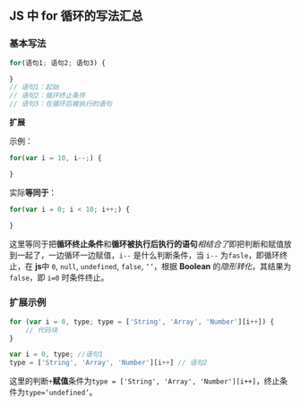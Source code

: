 ## JS 中 for 循环的写法汇总

### 基本写法

```js
for(语句1; 语句2; 语句3) {

}
// 语句1：起始
// 语句2：循环终止条件
// 语句3：在循环后被执行的语句
```

**扩展**

示例：
```js
for(var i = 10, i--;) {

}
```

实际**等同于**：

```js
for(var i = 0; i < 10; i++;) {

}
```
这里等同于把**循环终止条件**和**循环被执行后执行的语句***相结合了*即把判断和赋值放到一起了，一边循环一边赋值，`i--` 是什么判断条件，当 `i--` 为`fasle`，即循环终止，在 **js**中 `0`, `null`, `undefined`, `false`, `‘’`，根据 **Boolean** 的*隐形转化*，其结果为`false`，即 `i=0` 时条件终止。


### 扩展示例

```js
for (var i = 0, type; type = ['String', 'Array', 'Number'][i++]) {
    // 代码块
}
```
 
```js
var i = 0, type; //语句1
type = ['String', 'Array', 'Number'][i++] // 语句2
```
这里的判断`+`**赋值**条件为`type = ['String', 'Array', 'Number'][i++]`，终止条件为`type=‘undefined’`。